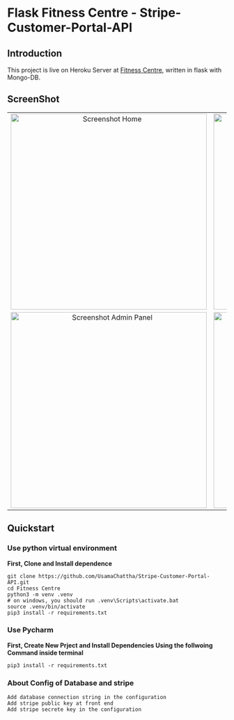 # Flask Fitness Centre  -  __Stripe-Customer-Portal-API__


## Introduction
This project is live on Heroku Server at [Fitness Centre](https://kb-the-trainer.herokuapp.com/), written in flask with Mongo-DB. 

## ScreenShot

<table align="center">
    <tr>
        <td align="center">
            <a href="https://raw.githubusercontent.com/UsamaChattha/Stripe-Customer-Portal-API/main/ScreenShot/img1.JPG">
                <img src="ScreenShot/img1.JPG" alt="Screenshot Home" width="450px" />
            </a>
        </td>
        <td align="center">
            <a href="https://raw.githubusercontent.com/UsamaChattha/Stripe-Customer-Portal-API/main/ScreenShot/img2.JPG">
                <img src="ScreenShot/img2.JPG" alt="Screenshot Category" width="450px" />
            </a>
        </td>
    </tr>
    <tr>
        <td align="center">
            <a href="https://raw.githubusercontent.com/UsamaChattha/Stripe-Customer-Portal-API/main/ScreenShot/img3.JPG">
                <img src="ScreenShot/img3.JPG" alt="Screenshot Admin Panel" width="450px" />
            </a>
        </td>
        <td align="center">
            <a href="https://raw.githubusercontent.com/UsamaChattha/Stripe-Customer-Portal-API/main/ScreenShot/img4.JPG">
                <img src="ScreenShot/img4.JPG" alt="Screenshot Site Configuration" width="450px" />
            </a>
        </td>
    </tr>
</table>


## Quickstart

### Use python virtual environment
**First, Clone and Install dependence**
```
git clone https://github.com/UsamaChattha/Stripe-Customer-Portal-API.git
cd Fitness Centre
python3 -m venv .venv
# on windows, you should run .venv\Scripts\activate.bat 
source .venv/bin/activate
pip3 install -r requirements.txt
```

<!-- **Second, Init db and run**
```
# modify .flaskenv and flaskshop/setting.py
flask createdb
flask seed
flask run
``` -->

### Use Pycharm 
**First, Create New Prject and Install Dependencies Using the follwoing Command inside terminal**
```
pip3 install -r requirements.txt
```
<!-- **Second, enter container and add fake data**
```
docker-compose exec web sh
flask createdb
flask seed
``` -->
### About Config of Database and stripe
```
Add database connection string in the configuration
Add stripe public key at front end
Add stripe secrete key in the configuration
```
<!-- If the js files has been modified, you need to:


Redis and Elasticsearch is unabled by default, You can enable them for good performence and search ablitity. -->
